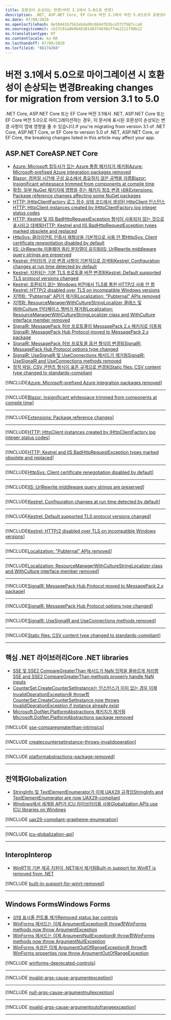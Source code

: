 ```yaml
---
title: 호환성이 손상되는 변경(버전 3.1에서 5.0으로 변경)
description: .NET, ASP.NET Core, EF Core 버전 3.1에서 버전 5.0으로의 호환성이 손상되는 변경 사항을 나열합니다.
ms.date: 07/08/2020
ms.openlocfilehash: 8e50441b7562ebda88c6b64f83bcd372fb87cca8
ms.sourcegitcommit: cb27c01a8b0b4630148374638aff4e2221f90b22
ms.translationtype: HT
ms.contentlocale: ko-KR
ms.lasthandoff: 07/09/2020
ms.locfileid: "86174268"
---
```

# <a name="breaking-changes-for-migration-from-version-31-to-50"></a><span data-ttu-id="faa11-103">버전 3.1에서 5.0으로 마이그레이션 시 호환성이 손상되는 변경</span><span class="sxs-lookup"><span data-stu-id="faa11-103">Breaking changes for migration from version 3.1 to 5.0</span></span>

<span data-ttu-id="faa11-104">.NET Core, ASP.NET Core 또는 EF Core 버전 3.1에서 .NET, ASP.NET Core 또는 EF Core 버전 5.0으로 마이그레이션하는 경우, 이 문서에 표시된 호환성이 손상되는 변경 사항이 앱에 영향을 줄 수 있습니다.</span><span class="sxs-lookup"><span data-stu-id="faa11-104">If you're migrating from version 3.1 of .NET Core, ASP.NET Core, or EF Core to version 5.0 of .NET, ASP.NET Core, or EF Core, the breaking changes listed in this article may affect your app.</span></span>

## <a name="aspnet-core"></a><span data-ttu-id="faa11-105">ASP.NET Core</span><span class="sxs-lookup"><span data-stu-id="faa11-105">ASP.NET Core</span></span>

- [<span data-ttu-id="faa11-106">Azure: Microsoft 접두사가 있는 Azure 통합 패키지가 제거됨</span><span class="sxs-lookup"><span data-stu-id="faa11-106">Azure: Microsoft-prefixed Azure integration packages removed</span></span>](#azure-microsoft-prefixed-azure-integration-packages-removed)
- [<span data-ttu-id="faa11-107">Blazor: 컴파일 시간에 구성 요소에서 중요하지 않은 공백을 자름</span><span class="sxs-lookup"><span data-stu-id="faa11-107">Blazor: Insignificant whitespace trimmed from components at compile time</span></span>](#blazor-insignificant-whitespace-trimmed-from-components-at-compile-time)
- [<span data-ttu-id="faa11-108">확장: 일부 NuGet 패키지에 영향을 주는 패키지 참조 변경 내용</span><span class="sxs-lookup"><span data-stu-id="faa11-108">Extensions: Package reference changes affecting some NuGet packages</span></span>](#extensions-package-reference-changes-affecting-some-nuget-packages)
- [<span data-ttu-id="faa11-109">HTTP: IHttpClientFactory 로그 정수 상태 코드에서 생성된 HttpClient 인스턴스</span><span class="sxs-lookup"><span data-stu-id="faa11-109">HTTP: HttpClient instances created by IHttpClientFactory log integer status codes</span></span>](#http-httpclient-instances-created-by-ihttpclientfactory-log-integer-status-codes)
- [<span data-ttu-id="faa11-110">HTTP: Kestrel 및 IIS BadHttpRequestException 형식이 사용되지 않는 것으로 표시되고 대체됨</span><span class="sxs-lookup"><span data-stu-id="faa11-110">HTTP: Kestrel and IIS BadHttpRequestException types marked obsolete and replaced</span></span>](#http-kestrel-and-iis-badhttprequestexception-types-marked-obsolete-and-replaced)
- [<span data-ttu-id="faa11-111">HttpSys: 클라이언트 인증서 재협상을 기본적으로 사용 안 함</span><span class="sxs-lookup"><span data-stu-id="faa11-111">HttpSys: Client certificate renegotiation disabled by default</span></span>](#httpsys-client-certificate-renegotiation-disabled-by-default)
- [<span data-ttu-id="faa11-112">IIS: UrlRewrite 미들웨어 쿼리 문자열이 유지됨</span><span class="sxs-lookup"><span data-stu-id="faa11-112">IIS: UrlRewrite middleware query strings are preserved</span></span>](#iis-urlrewrite-middleware-query-strings-are-preserved)
- [<span data-ttu-id="faa11-113">Kestrel: 런타임의 구성 변경 사항이 기본적으로 검색됨</span><span class="sxs-lookup"><span data-stu-id="faa11-113">Kestrel: Configuration changes at run time detected by default</span></span>](#kestrel-configuration-changes-at-run-time-detected-by-default)
- [<span data-ttu-id="faa11-114">Kestrel: 지원되는 기본 TLS 프로토콜 버전 변경됨</span><span class="sxs-lookup"><span data-stu-id="faa11-114">Kestrel: Default supported TLS protocol versions changed</span></span>](#kestrel-default-supported-tls-protocol-versions-changed)
- [<span data-ttu-id="faa11-115">Kestrel: 호환되지 않는 Windows 버전에서 TLS를 통한 HTTP/2 사용 안 함</span><span class="sxs-lookup"><span data-stu-id="faa11-115">Kestrel: HTTP/2 disabled over TLS on incompatible Windows versions</span></span>](#kestrel-http2-disabled-over-tls-on-incompatible-windows-versions)
- [<span data-ttu-id="faa11-116">지역화: “Pubternal” API가 제거됨</span><span class="sxs-lookup"><span data-stu-id="faa11-116">Localization: "Pubternal" APIs removed</span></span>](#localization-pubternal-apis-removed)
- [<span data-ttu-id="faa11-117">지역화: ResourceManagerWithCultureStringLocalizer 클래스 및 WithCulture 인터페이스 멤버가 제거됨</span><span class="sxs-lookup"><span data-stu-id="faa11-117">Localization: ResourceManagerWithCultureStringLocalizer class and WithCulture interface member removed</span></span>](#localization-resourcemanagerwithculturestringlocalizer-class-and-withculture-interface-member-removed)
- [<span data-ttu-id="faa11-118">SignalR: MessagePack 허브 프로토콜이 MessagePack 2.x 패키지로 이동됨</span><span class="sxs-lookup"><span data-stu-id="faa11-118">SignalR: MessagePack Hub Protocol moved to MessagePack 2.x package</span></span>](#signalr-messagepack-hub-protocol-moved-to-messagepack-2x-package)
- [<span data-ttu-id="faa11-119">SignalR: MessagePack 허브 프로토콜 옵션 형식이 변경됨</span><span class="sxs-lookup"><span data-stu-id="faa11-119">SignalR: MessagePack Hub Protocol options type changed</span></span>](#signalr-messagepack-hub-protocol-options-type-changed)
- [<span data-ttu-id="faa11-120">SignalR: UseSignalR 및 UseConnections 메서드가 제거됨</span><span class="sxs-lookup"><span data-stu-id="faa11-120">SignalR: UseSignalR and UseConnections methods removed</span></span>](#signalr-usesignalr-and-useconnections-methods-removed)
- [<span data-ttu-id="faa11-121">정적 파일: CSV 콘텐츠 형식이 표준 규격으로 변경됨</span><span class="sxs-lookup"><span data-stu-id="faa11-121">Static files: CSV content type changed to standards-compliant</span></span>](#static-files-csv-content-type-changed-to-standards-compliant)

[!INCLUDE[Azure: Microsoft-prefixed Azure integration packages removed](~/includes/core-changes/aspnetcore/5.0/azure-integration-packages-removed.md)]

***

[!INCLUDE[Blazor: Insignificant whitespace trimmed from components at compile time](~/includes/core-changes/aspnetcore/5.0/blazor-components-trim-insignificant-whitespace.md)]

***

[!INCLUDE[Extensions: Package reference changes](~/includes/core-changes/aspnetcore/5.0/extensions-package-reference-changes.md)]

***

[!INCLUDE[HTTP: HttpClient instances created by IHttpClientFactory log integer status codes](~/includes/core-changes/aspnetcore/5.0/http-httpclient-instances-log-integer-status-codes.md)]

***

[!INCLUDE[HTTP: Kestrel and IIS BadHttpRequestException types marked obsolete and replaced](~/includes/core-changes/aspnetcore/5.0/http-badhttprequestexception-obsolete.md)]

***

[!INCLUDE[HttpSys: Client certificate renegotiation disabled by default](~/includes/core-changes/aspnetcore/5.0/httpsys-client-certificate-renegotiation-disabled-by-default.md)]

***

[!INCLUDE[IIS: UrlRewrite middleware query strings are preserved](~/includes/core-changes/aspnetcore/5.0/iis-urlrewrite-middleware-query-strings-are-preserved.md)]

***

[!INCLUDE[Kestrel: Configuration changes at run time detected by default](~/includes/core-changes/aspnetcore/5.0/kestrel-configuration-changes-at-run-time-detected-by-default.md)]

***

[!INCLUDE[Kestrel: Default supported TLS protocol versions changed](~/includes/core-changes/aspnetcore/5.0/kestrel-default-supported-tls-protocol-versions-changed.md)]

***

[!INCLUDE[Kestrel: HTTP/2 disabled over TLS on incompatible Windows versions](~/includes/core-changes/aspnetcore/5.0/kestrel-disables-http2-over-tls.md)]

***

[!INCLUDE[Localization: "Pubternal" APIs removed](~/includes/core-changes/aspnetcore/5.0/localization-pubternal-apis-removed.md)]

***

[!INCLUDE[Localization: ResourceManagerWithCultureStringLocalizer class and WithCulture interface member removed](~/includes/core-changes/aspnetcore/5.0/localization-members-removed.md)]

***

[!INCLUDE[SignalR: MessagePack Hub Protocol moved to MessagePack 2.x package](~/includes/core-changes/aspnetcore/5.0/signalr-messagepack-package.md)]

***

[!INCLUDE[SignalR: MessagePack Hub Protocol options type changed](~/includes/core-changes/aspnetcore/5.0/signalr-messagepack-hub-protocol-options-changed.md)]

***

[!INCLUDE[SignalR: UseSignalR and UseConnections methods removed](~/includes/core-changes/aspnetcore/5.0/signalr-usesignalr-useconnections-removed.md)]

***

[!INCLUDE[Static files: CSV content type changed to standards-compliant](~/includes/core-changes/aspnetcore/5.0/static-files-csv-content-type-changed.md)]

***

## <a name="core-net-libraries"></a><span data-ttu-id="faa11-122">핵심 .NET 라이브러리</span><span class="sxs-lookup"><span data-stu-id="faa11-122">Core .NET libraries</span></span>

- [<span data-ttu-id="faa11-123">SSE 및 SSE2 CompareGreaterThan 메서드가 NaN 입력을 올바르게 처리함</span><span class="sxs-lookup"><span data-stu-id="faa11-123">SSE and SSE2 CompareGreaterThan methods properly handle NaN inputs</span></span>](#sse-and-sse2-comparegreaterthan-methods-properly-handle-nan-inputs)
- [<span data-ttu-id="faa11-124">CounterSet.CreateCounterSetInstance는 인스턴스가 이미 있는 경우 이제 InvalidOperationException을 throw함</span><span class="sxs-lookup"><span data-stu-id="faa11-124">CounterSet.CreateCounterSetInstance now throws InvalidOperationException if instance already exist</span></span>](#countersetcreatecountersetinstance-now-throws-invalidoperationexception-if-instance-already-exists)
- [<span data-ttu-id="faa11-125">Microsoft.DotNet.PlatformAbstractions 패키지가 제거됨</span><span class="sxs-lookup"><span data-stu-id="faa11-125">Microsoft.DotNet.PlatformAbstractions package removed</span></span>](#microsoftdotnetplatformabstractions-package-removed)

[!INCLUDE [sse-comparegreaterthan-intrinsics](../../../includes/core-changes/corefx/5.0/sse-comparegreaterthan-intrinsics.md)]

***

[!INCLUDE [createcountersetinstance-throws-invalidoperation](../../../includes/core-changes/corefx/5.0/createcountersetinstance-throws-invalidoperation.md)]

***

[!INCLUDE [platformabstractions-package-removed](../../../includes/core-changes/corefx/5.0/platformabstractions-package-removed.md)]

***

## <a name="globalization"></a><span data-ttu-id="faa11-126">전역화</span><span class="sxs-lookup"><span data-stu-id="faa11-126">Globalization</span></span>

- [<span data-ttu-id="faa11-127">StringInfo 및 TextElementEnumerator가 이제 UAX29 규격임</span><span class="sxs-lookup"><span data-stu-id="faa11-127">StringInfo and TextElementEnumerator are now UAX29-compliant</span></span>](#stringinfo-and-textelementenumerator-are-now-uax29-compliant)
- [<span data-ttu-id="faa11-128">Windows에서 세계화 API가 ICU 라이브러리를 사용</span><span class="sxs-lookup"><span data-stu-id="faa11-128">Globalization APIs use ICU libraries on Windows</span></span>](#globalization-apis-use-icu-libraries-on-windows)

[!INCLUDE [uax29-compliant-grapheme-enumeration](../../../includes/core-changes/globalization/5.0/uax29-compliant-grapheme-enumeration.md)]

***

[!INCLUDE [icu-globalization-api](../../../includes/core-changes/globalization/5.0/icu-globalization-api.md)]

***

## <a name="interop"></a><span data-ttu-id="faa11-129">Interop</span><span class="sxs-lookup"><span data-stu-id="faa11-129">Interop</span></span>

- [<span data-ttu-id="faa11-130">WinRT의 기본 제공 지원이 .NET에서 제거됨</span><span class="sxs-lookup"><span data-stu-id="faa11-130">Built-in support for WinRT is removed from .NET</span></span>](#built-in-support-for-winrt-is-removed-from-net)

[!INCLUDE [built-in-support-for-winrt-removed](~/includes/core-changes/interop/5.0/built-in-support-for-winrt-removed.md)]

***

## <a name="windows-forms"></a><span data-ttu-id="faa11-131">Windows Forms</span><span class="sxs-lookup"><span data-stu-id="faa11-131">Windows Forms</span></span>

- [<span data-ttu-id="faa11-132">상태 표시줄 컨트롤 제거</span><span class="sxs-lookup"><span data-stu-id="faa11-132">Removed status bar controls</span></span>](#removed-status-bar-controls)
- [<span data-ttu-id="faa11-133">WinForms 메서드는 이제 ArgumentException을 throw함</span><span class="sxs-lookup"><span data-stu-id="faa11-133">WinForms methods now throw ArgumentException</span></span>](#winforms-methods-now-throw-argumentexception)
- [<span data-ttu-id="faa11-134">WinForms 메서드는 이제 ArgumentNullException을 throw함</span><span class="sxs-lookup"><span data-stu-id="faa11-134">WinForms methods now throw ArgumentNullException</span></span>](#winforms-methods-now-throw-argumentnullexception)
- [<span data-ttu-id="faa11-135">WinForms 속성은 이제 ArgumentOutOfRangeException을 throw함</span><span class="sxs-lookup"><span data-stu-id="faa11-135">WinForms properties now throw ArgumentOutOfRangeException</span></span>](#winforms-properties-now-throw-argumentoutofrangeexception)

[!INCLUDE [winforms-deprecated-controls](../../../includes/core-changes/windowsforms/5.0/winforms-deprecated-controls.md)]

***

[!INCLUDE [invalid-args-cause-argumentexception](../../../includes/core-changes/windowsforms/5.0/invalid-args-cause-argumentexception.md)]

***

[!INCLUDE [null-args-cause-argumentnullexception](../../../includes/core-changes/windowsforms/5.0/null-args-cause-argumentnullexception.md)]

***

[!INCLUDE [invalid-args-cause-argumentoutofrangeexception](../../../includes/core-changes/windowsforms/5.0/invalid-args-cause-argumentoutofrangeexception.md)]

***

